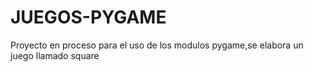 # JUEGOS-PYGAME
Proyecto en proceso para el uso de los modulos pygame,se elabora un juego llamado square
